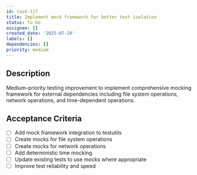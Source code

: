 ```yaml
---
id: task-117
title: Implement mock framework for better test isolation
status: To Do
assignee: []
created_date: '2025-07-20'
labels: []
dependencies: []
priority: medium
---
```


## Description

Medium-priority testing improvement to implement comprehensive mocking framework for external dependencies including file system operations, network operations, and time-dependent operations.

## Acceptance Criteria

- [ ] Add mock framework integration to testutils
- [ ] Create mocks for file system operations
- [ ] Create mocks for network operations
- [ ] Add deterministic time mocking
- [ ] Update existing tests to use mocks where appropriate
- [ ] Improve test reliability and speed
